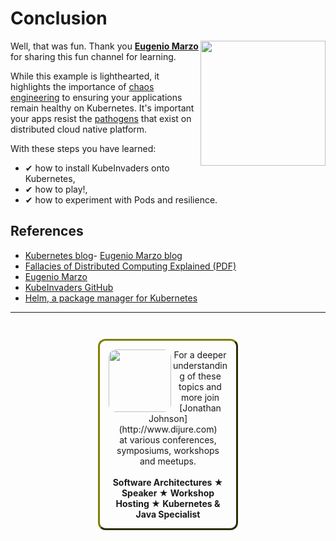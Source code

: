 # Conclusion #

<img align="right" src="/javajon/katacoda-courses/kubernetes-chaos/kubeinvaders/assets/eugenio-marzo.jfif" width=200>

Well, that was fun. Thank you **[Eugenio Marzo](https://www.linkedin.com/in/eugenio-marzo-646a6742/?originalSubdomain=it)** for sharing this fun channel for learning.

While this example is lighthearted, it highlights the importance of [chaos engineering](https://en.wikipedia.org/wiki/Chaos_engineering) to ensuring your applications remain healthy on Kubernetes. It's important your apps resist the [pathogens](http://www.rgoarchitects.com/Files/fallacies.pdf) that exist on distributed cloud native platform.

With these steps you have learned:

- &#x2714; how to install KubeInvaders onto Kubernetes,
- &#x2714; how to play!,
- &#x2714; how to experiment with Pods and resilience.

## References ##

- [Kubernetes blog](https://kubernetes.io/blog/2020/01/22/kubeinvaders-gamified-chaos-engineering-tool-for-kubernetes/)- [Eugenio Marzo blog](https://devopstribe.it/)
- [Fallacies of Distributed Computing Explained (PDF)](http://www.rgoarchitects.com/Files/fallacies.pdf)
- [Eugenio Marzo](https://www.linkedin.com/in/eugenio-marzo-646a6742/?originalSubdomain=it)
- [KubeInvaders GitHub](https://github.com/lucky-sideburn/KubeInvaders)
- [Helm, a package manager for Kubernetes](https://helm.sh/)

------
<p style="text-align: center; padding: 1em; margin: 3em; margin-left: 10em; margin-right: 10em; border-; 1px; border-color: olive;  border-radius: 12px; border-style:outset">
<img align="left" src="/javajon/courses/kubernetes-chaos/kubeinvaders/assets/jonathan-johnson.jpg" width="100" style="border-radius: 12px">
For a deeper understanding of these topics and more join <br>[Jonathan Johnson](http://www.dijure.com)<br> at various conferences, symposiums, workshops and meetups.
<br><br>
<b>Software Architectures ★ Speaker ★ Workshop Hosting ★ Kubernetes & Java Specialist</b>
</p>
